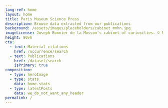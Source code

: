 ```yaml
---
lang-ref: home
layout: home
title: Paris Museum Science Press
description: Browse data extracted from our publications
background: /assets/images/placeholders/cabinet_mnhn.jpg
imageLicense: Joseph Bonnier de la Mosson's cabinet of curiosities. © MNHN - J.-C. Domenech.
height: 90vh
cta:
  - text: Material citations
    href: /occurrence/search
  - text: Publications
    href: /dataset/search
    isPrimary: true
composition:
  - type: heroImage
  - type: stats
    data: home.stats
  - type: latestPosts
    data: we_do_not_want_any_header   
permalink: /
---
```

